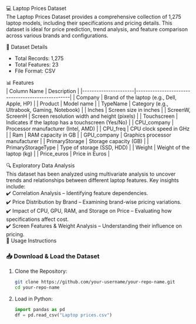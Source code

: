 💻 Laptop Prices Dataset  
The Laptop Prices Dataset provides a comprehensive collection of 1,275 laptop models, including their specifications and pricing details. This dataset is ideal for price prediction, trend analysis, and feature comparison across various brands and configurations.  

📂 Dataset Details  
- Total Records: 1,275  
- Total Features: 23  
- File Format: CSV  

📊 Features  
| Column Name          | Description                                      |
|----------------------|--------------------------------------------------|
| Company            | Brand of the laptop (e.g., Dell, Apple, HP)      |
| Product            | Model name                                       |
| TypeName          | Category (e.g., Ultrabook, Gaming, Notebook)     |
| Inches            | Screen size in inches                            |
| ScreenW, ScreenH | Screen resolution width and height (pixels)    |
| Touchscreen       | Indicates if the laptop has a touchscreen (Yes/No) |
| CPU_company       | Processor manufacturer (Intel, AMD)              |
| CPU_freq          | CPU clock speed in GHz                           |
| Ram              | RAM capacity in GB                                |
| GPU_company      | Graphics processor manufacturer                   |
| PrimaryStorage   | Storage capacity (GB)                             |
| PrimaryStorageType | Type of storage (SSD, HDD)                      |
| Weight           | Weight of the laptop (kg)                         |
| Price_euros      | Price in Euros                                    |

🔍 Exploratory Data Analysis  
This dataset has been analyzed using multivariate analysis to uncover trends and relationships between different laptop features. Key insights include:  
✔️ Correlation Analysis – Identifying feature dependencies.  
✔️ Price Distribution by Brand – Examining brand-wise pricing variations.  
✔️ Impact of CPU, GPU, RAM, and Storage on Price – Evaluating how specifications affect cost.  
✔️ Screen Features & Weight Analysis – Understanding their influence on pricing.  
 🚀 Usage Instructions  

### 📥 Download & Load the Dataset  
1. Clone the Repository:  
   ```bash
   git clone https://github.com/your-username/your-repo-name.git
   cd your-repo-name
   ```
2. Load in Python:  
   ```python
   import pandas as pd
   df = pd.read_csv("Laptop prices.csv")
   ```

